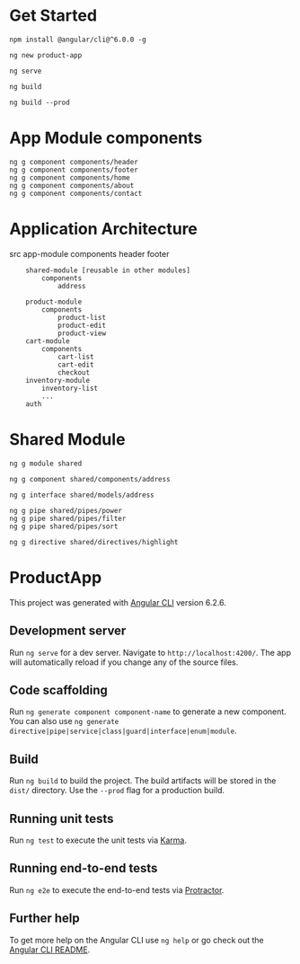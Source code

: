 # Get Started

```
npm install @angular/cli@^6.0.0 -g 

ng new product-app

ng serve

ng build

ng build --prod
```

# App Module components

```
ng g component components/header
ng g component components/footer
ng g component components/home
ng g component components/about
ng g component components/contact
```

# Application Architecture

src
    app-module
        components
            header
            footer

        shared-module [reusable in other modules]
            components
                address
                
        product-module
            components
                product-list
                product-edit
                product-view
        cart-module
            components
                cart-list
                cart-edit
                checkout
        inventory-module        
            inventory-list
            ...
        auth


# Shared Module

```
ng g module shared

ng g component shared/components/address

ng g interface shared/models/address

ng g pipe shared/pipes/power
ng g pipe shared/pipes/filter
ng g pipe shared/pipes/sort

ng g directive shared/directives/highlight

```

# ProductApp

This project was generated with [Angular CLI](https://github.com/angular/angular-cli) version 6.2.6.

## Development server

Run `ng serve` for a dev server. Navigate to `http://localhost:4200/`. The app will automatically reload if you change any of the source files.

## Code scaffolding

Run `ng generate component component-name` to generate a new component. You can also use `ng generate directive|pipe|service|class|guard|interface|enum|module`.

## Build

Run `ng build` to build the project. The build artifacts will be stored in the `dist/` directory. Use the `--prod` flag for a production build.

## Running unit tests

Run `ng test` to execute the unit tests via [Karma](https://karma-runner.github.io).

## Running end-to-end tests

Run `ng e2e` to execute the end-to-end tests via [Protractor](http://www.protractortest.org/).

## Further help

To get more help on the Angular CLI use `ng help` or go check out the [Angular CLI README](https://github.com/angular/angular-cli/blob/master/README.md).
